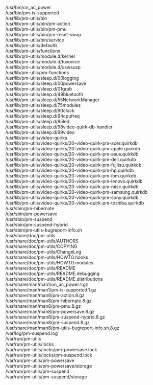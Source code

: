 /usr/bin/on\_ac\_power  
/usr/bin/pm-is-supported  
/usr/lib/pm-utils/bin  
/usr/lib/pm-utils/bin/pm-action  
/usr/lib/pm-utils/bin/pm-pmu  
/usr/lib/pm-utils/bin/pm-reset-swap  
/usr/lib/pm-utils/bin/service  
/usr/lib/pm-utils/defaults  
/usr/lib/pm-utils/functions  
/usr/lib/pm-utils/module.d/kernel  
/usr/lib/pm-utils/module.d/tuxonice  
/usr/lib/pm-utils/module.d/uswsusp  
/usr/lib/pm-utils/pm-functions  
/usr/lib/pm-utils/sleep.d/00logging  
/usr/lib/pm-utils/sleep.d/00powersave  
/usr/lib/pm-utils/sleep.d/01grub  
/usr/lib/pm-utils/sleep.d/49bluetooth  
/usr/lib/pm-utils/sleep.d/55NetworkManager  
/usr/lib/pm-utils/sleep.d/75modules  
/usr/lib/pm-utils/sleep.d/90clock  
/usr/lib/pm-utils/sleep.d/94cpufreq  
/usr/lib/pm-utils/sleep.d/95led  
/usr/lib/pm-utils/sleep.d/98video-quirk-db-handler  
/usr/lib/pm-utils/sleep.d/99video  
/usr/lib/pm-utils/video-quirks  
/usr/lib/pm-utils/video-quirks/20-video-quirk-pm-acer.quirkdb  
/usr/lib/pm-utils/video-quirks/20-video-quirk-pm-apple.quirkdb  
/usr/lib/pm-utils/video-quirks/20-video-quirk-pm-asus.quirkdb  
/usr/lib/pm-utils/video-quirks/20-video-quirk-pm-dell.quirkdb  
/usr/lib/pm-utils/video-quirks/20-video-quirk-pm-fujitsu.quirkdb  
/usr/lib/pm-utils/video-quirks/20-video-quirk-pm-hp.quirkdb  
/usr/lib/pm-utils/video-quirks/20-video-quirk-pm-ibm.quirkdb  
/usr/lib/pm-utils/video-quirks/20-video-quirk-pm-lenovo.quirkdb  
/usr/lib/pm-utils/video-quirks/20-video-quirk-pm-misc.quirkdb  
/usr/lib/pm-utils/video-quirks/20-video-quirk-pm-samsung.quirkdb  
/usr/lib/pm-utils/video-quirks/20-video-quirk-pm-sony.quirkdb  
/usr/lib/pm-utils/video-quirks/20-video-quirk-pm-toshiba.quirkdb  
/usr/sbin/pm-hibernate  
/usr/sbin/pm-powersave  
/usr/sbin/pm-suspend  
/usr/sbin/pm-suspend-hybrid  
/usr/sbin/pm-utils-bugreport-info.sh  
/usr/share/doc/pm-utils  
/usr/share/doc/pm-utils/AUTHORS  
/usr/share/doc/pm-utils/COPYING  
/usr/share/doc/pm-utils/ChangeLog  
/usr/share/doc/pm-utils/HOWTO.hooks  
/usr/share/doc/pm-utils/HOWTO.modules  
/usr/share/doc/pm-utils/README  
/usr/share/doc/pm-utils/README.debugging  
/usr/share/doc/pm-utils/README.distributions  
/usr/share/man/man1/on\_ac\_power.1.gz  
/usr/share/man/man1/pm-is-supported.1.gz  
/usr/share/man/man8/pm-action.8.gz  
/usr/share/man/man8/pm-hibernate.8.gz  
/usr/share/man/man8/pm-pmu.8.gz  
/usr/share/man/man8/pm-powersave.8.gz  
/usr/share/man/man8/pm-suspend-hybrid.8.gz  
/usr/share/man/man8/pm-suspend.8.gz  
/usr/share/man/man8/pm-utils-bugreport-info.sh.8.gz  
/var/log/pm-suspend.log  
/var/run/pm-utils  
/var/run/pm-utils/locks  
/var/run/pm-utils/locks/pm-powersave.lock  
/var/run/pm-utils/locks/pm-suspend.lock  
/var/run/pm-utils/pm-powersave  
/var/run/pm-utils/pm-powersave/storage  
/var/run/pm-utils/pm-suspend  
/var/run/pm-utils/pm-suspend/storage  
